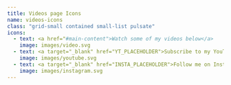 ```yaml
---
title: Videos page Icons
name: videos-icons
class: "grid-small contained small-list pulsate"
icons:
  - text: <a href="#main-content">Watch some of my videos below</a>
    image: images/video.svg
  - text: <a target="_blank" href="YT_PLACEHOLDER">Subscribe to my YouTube channel</a>
    image: images/youtube.svg
  - text: <a target="_blank" href="INSTA_PLACEHOLDER">Follow me on Instagram</a>
    image: images/instagram.svg
---
```

